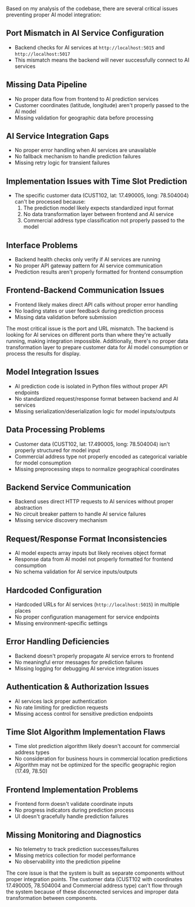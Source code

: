 Based on my analysis of the codebase, there are several critical issues preventing proper AI model integration:

## Port Mismatch in AI Service Configuration

- Backend checks for AI services at `http://localhost:5015` and `http://localhost:5017`
- This mismatch means the backend will never successfully connect to AI services

## Missing Data Pipeline

- No proper data flow from frontend to AI prediction services
- Customer coordinates (latitude, longitude) aren't properly passed to the AI model
- Missing validation for geographic data before processing

## AI Service Integration Gaps

- No proper error handling when AI services are unavailable
- No fallback mechanism to handle prediction failures
- Missing retry logic for transient failures

## Implementation Issues with Time Slot Prediction

- The specific customer data (CUST102, lat: 17.490005, long: 78.504004) can't be processed because:
  1. The prediction model likely expects standardized input format
  2. No data transformation layer between frontend and AI service
  3. Commercial address type classification not properly passed to the model

## Interface Problems

- Backend health checks only verify if AI services are running
- No proper API gateway pattern for AI service communication
- Prediction results aren't properly formatted for frontend consumption

## Frontend-Backend Communication Issues

- Frontend likely makes direct API calls without proper error handling
- No loading states or user feedback during prediction process
- Missing data validation before submission

The most critical issue is the port and URL mismatch. The backend is looking for AI services on different ports than where they're actually running, making integration impossible. Additionally, there's no proper data transformation layer to prepare customer data for AI model consumption or process the results for display.

## Model Integration Issues

- AI prediction code is isolated in Python files without proper API endpoints
- No standardized request/response format between backend and AI services
- Missing serialization/deserialization logic for model inputs/outputs

## Data Processing Problems

- Customer data (CUST102, lat: 17.490005, long: 78.504004) isn't properly structured for model input
- Commercial address type not properly encoded as categorical variable for model consumption
- Missing preprocessing steps to normalize geographical coordinates

## Backend Service Communication

- Backend uses direct HTTP requests to AI services without proper abstraction
- No circuit breaker pattern to handle AI service failures
- Missing service discovery mechanism

## Request/Response Format Inconsistencies

- AI model expects array inputs but likely receives object format
- Response data from AI model not properly formatted for frontend consumption
- No schema validation for AI service inputs/outputs

## Hardcoded Configuration

- Hardcoded URLs for AI services (`http://localhost:5015`) in multiple places
- No proper configuration management for service endpoints
- Missing environment-specific settings

## Error Handling Deficiencies

- Backend doesn't properly propagate AI service errors to frontend
- No meaningful error messages for prediction failures
- Missing logging for debugging AI service integration issues

## Authentication & Authorization Issues

- AI services lack proper authentication
- No rate limiting for prediction requests
- Missing access control for sensitive prediction endpoints

## Time Slot Algorithm Implementation Flaws

- Time slot prediction algorithm likely doesn't account for commercial address types
- No consideration for business hours in commercial location predictions
- Algorithm may not be optimized for the specific geographic region (17.49, 78.50)

## Frontend Implementation Problems

- Frontend form doesn't validate coordinate inputs
- No progress indicators during prediction process
- UI doesn't gracefully handle prediction failures

## Missing Monitoring and Diagnostics

- No telemetry to track prediction successes/failures
- Missing metrics collection for model performance
- No observability into the prediction pipeline

The core issue is that the system is built as separate components without proper integration points. The customer data (CUST102 with coordinates 17.490005, 78.504004 and Commercial address type) can't flow through the system because of these disconnected services and improper data transformation between components.
